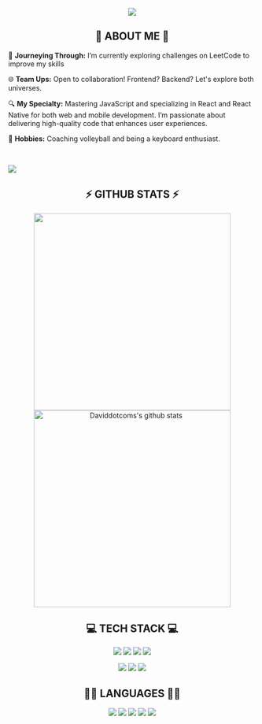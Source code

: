 
<p align="center">
<img src="https://capsule-render.vercel.app/api?type=waving&color=timeGradient&height=300&&section=header&text=HI%20THERE&fontSize=90&fontAlign=50&fontAlignY=30&desc=I%20am%20Davdrewdev!&descAlign=50&descSize=30&animation=twinkling">
</p>
<h2 align="center">🏐 ABOUT ME 🏐</h2>

<p>🚀 <strong>Journeying Through:</strong> I’m currently exploring challenges on LeetCode to improve my skills</p>
<p>🌐 <strong>Team Ups:</strong> Open to collaboration! Frontend? Backend? Let's explore both universes.</p>
<p>🔍 <strong>My Specialty:</strong> Mastering JavaScript and specializing in React and React Native for both web and mobile development. I’m passionate about delivering high-quality code that enhances user experiences.</p>
<p>📘 <strong>Hobbies:</strong> Coaching volleyball and being a keyboard enthusiast.</p>

  <br>

[<img src="https://img.shields.io/badge/-YouTube-informational?style=for-the-badge&logo=youtube&logoColor=black&color=red">](https://www.youtube.com/@Davdrewdev) 

<h2 align="center">⚡ GITHUB STATS ⚡</h2>

<p align="center">
<img align="center" width="400" src="https://github-readme-stats.vercel.app/api?username=Daviddotcoms&show_icons=true&theme=github_dark&&hide_border=true"> 
<img align="center" width="400" src="https://github-readme-streak-stats.herokuapp.com/?user=Daviddotcoms&theme=github-dark&hide_border=true&date_format=M%20j%5B%2C%20Y%5D" alt="Daviddotcoms's github stats"> 

<h2 align="center">💻 TECH STACK 💻</h2>

<p align="center">
<img src="https://img.shields.io/badge/Postgres-%23316192.svg?logo=postgresql&logoColor=white&style=for-the-badge">
<img src="https://img.shields.io/badge/Nest.js-%23E0234E.svg?logo=nestjs&logoColor=white&style=for-the-badge">
<img src="https://img.shields.io/badge/react-%2320232a.svg?style=for-the-badge&logo=react&logoColor=%2361DAFB">
<img src="https://img.shields.io/badge/Node.js-6DA55F?logo=node.js&logoColor=white&style=for-the-badge">
</p>
<p align="center">
<img src="https://img.shields.io/badge/React_Native-%2320232a.svg?logo=react&logoColor=%2361DAFB&style=for-the-badge">
<img src="https://img.shields.io/badge/Expo-000020?logo=expo&logoColor=fff&style=for-the-badge">
<img src="https://img.shields.io/badge/Docker-2496ED?logo=docker&logoColor=fff&style=for-the-badge">
</p>

<h2 align="center">🧑‍💻 LANGUAGES 🧑‍💻</h2>

<p align="center">
<img src="https://img.shields.io/badge/TypeScript-3178C6?logo=typescript&logoColor=fff&style=for-the-badge">
<img src="https://img.shields.io/badge/javascript-%23323330.svg?style=for-the-badge&logo=javascript&logoColor=%23F7DF1E">
<img src="https://img.shields.io/badge/Python-3776AB?logo=python&logoColor=fff&style=for-the-badge">
<img src="https://img.shields.io/badge/HTML-%23E34F26.svg?logo=html5&logoColor=white&style=for-the-badge">
<img src="https://img.shields.io/badge/CSS-1572B6?logo=css3&logoColor=fff&style=for-the-badge">
</p>
